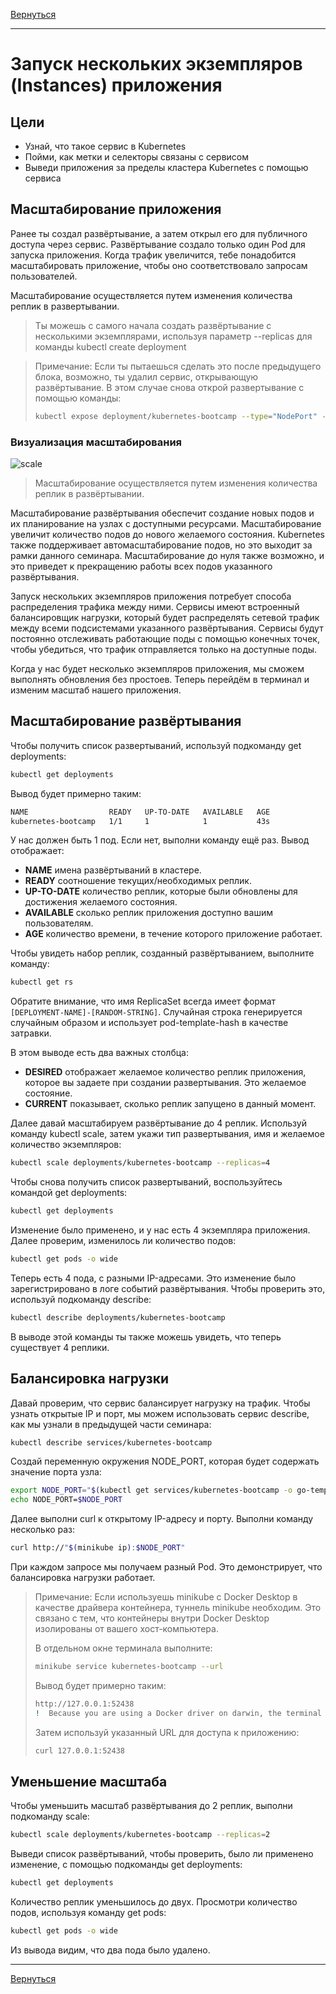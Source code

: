 [Вернуться][main]

---

# Запуск нескольких экземпляров (Instances) приложения

## Цели

- Узнай, что такое сервис в Kubernetes
- Пойми, как метки и селекторы связаны с сервисом
- Выведи приложения за пределы кластера Kubernetes с помощью сервиса

## Масштабирование приложения

Ранее ты создал развёртывание, а затем открыл его для публичного доступа через сервис. Развёртывание создало только
один Pod для запуска приложения. Когда трафик увеличится, тебе понадобится масштабировать приложение, чтобы оно
соответствовало запросам пользователей.

Масштабирование осуществляется путем изменения количества реплик в развертывании.

> Ты можешь с самого начала создать развёртывание с несколькими экземплярами, используя параметр --replicas для
> команды kubectl create deployment

> Примечание:
> Если ты пытаешься сделать это после предыдущего блока, возможно, ты удалил сервис, открывающую развёртывание. В этом
> случае снова открой развертывание с помощью команды:
> ```sh
> kubectl expose deployment/kubernetes-bootcamp --type="NodePort" --port 8080
> ```

### Визуализация масштабирования

![scale](https://kubernetes.io/docs/tutorials/kubernetes-basics/public/images/module_05_scaling1.svg)

> Масштабирование осуществляется путем изменения количества реплик в развёртывании.

Масштабирование развёртывания обеспечит создание новых подов и их планирование на узлах с доступными ресурсами.
Масштабирование увеличит количество подов до нового желаемого состояния. Kubernetes также поддерживает
автомасштабирование подов, но это выходит за рамки данного семинара. Масштабирование до нуля также возможно, и это
приведет к прекращению работы всех подов указанного развёртывания.

Запуск нескольких экземпляров приложения потребует способа распределения трафика между ними. Сервисы имеют встроенный
балансировщик нагрузки, который будет распределять сетевой трафик между всеми подсистемами указанного развёртывания.
Сервисы будут постоянно отслеживать работающие поды с помощью конечных точек, чтобы убедиться, что трафик
отправляется только на доступные поды.

Когда у нас будет несколько экземпляров приложения, мы сможем выполнять обновления без простоев.
Теперь перейдём в терминал и изменим масштаб нашего приложения.

## Масштабирование развёртывания

Чтобы получить список развертываний, используй подкоманду get deployments:

```sh
kubectl get deployments
```

Вывод будет примерно таким:

```sh
NAME                  READY   UP-TO-DATE   AVAILABLE   AGE
kubernetes-bootcamp   1/1     1            1           43s
```

У нас должен быть 1 под. Если нет, выполни команду ещё раз. Вывод отображает:

- **NAME** имена развёртываний в кластере.
- **READY** соотношение текущих/необходимых реплик.
- **UP-TO-DATE** количество реплик, которые были обновлены для достижения желаемого состояния.
- **AVAILABLE** сколько реплик приложения доступно вашим пользователям.
- **AGE** количество времени, в течение которого приложение работает.

Чтобы увидеть набор реплик, созданный развёртыванием, выполните команду:

```sh
kubectl get rs
```

Обратите внимание, что имя ReplicaSet всегда имеет формат `[DEPLOYMENT-NAME]-[RANDOM-STRING]`. Случайная строка
генерируется случайным образом и использует pod-template-hash в качестве затравки.

В этом выводе есть два важных столбца:

- **DESIRED** отображает желаемое количество реплик приложения, которое вы задаете при создании развертывания.
  Это желаемое состояние.
- **CURRENT** показывает, сколько реплик запущено в данный момент.

Далее давай масштабируем развёртывание до 4 реплик. Используй команду kubectl scale, затем укажи тип развертывания,
имя и желаемое количество экземпляров:

```sh
kubectl scale deployments/kubernetes-bootcamp --replicas=4
```

Чтобы снова получить список развертываний, воспользуйтесь командой get deployments:

```sh
kubectl get deployments
```

Изменение было применено, и у нас есть 4 экземпляра приложения. Далее проверим, изменилось ли количество подов:

```sh
kubectl get pods -o wide
```

Теперь есть 4 пода, с разными IP-адресами. Это изменение было зарегистрировано в логе событий развёртывания.
Чтобы проверить это, используй подкоманду describe:

```sh
kubectl describe deployments/kubernetes-bootcamp
```

В выводе этой команды ты также можешь увидеть, что теперь существует 4 реплики.

## Балансировка нагрузки

Давай проверим, что сервис балансирует нагрузку на трафик. Чтобы узнать открытые IP и порт, мы можем использовать
сервис describe, как мы узнали в предыдущей части семинара:

```sh
kubectl describe services/kubernetes-bootcamp
```

Создай переменную окружения NODE_PORT, которая будет содержать значение порта узла:

```sh
export NODE_PORT="$(kubectl get services/kubernetes-bootcamp -o go-template='{{(index .spec.ports 0).nodePort}}')"
echo NODE_PORT=$NODE_PORT
```

Далее выполни curl к открытому IP-адресу и порту. Выполни команду несколько раз:

```sh
curl http://"$(minikube ip):$NODE_PORT"
```

При каждом запросе мы получаем разный Pod. Это демонстрирует, что балансировка нагрузки работает.

> Примечание:
> Если используешь minikube с Docker Desktop в качестве драйвера контейнера, туннель minikube необходим.
> Это связано с тем, что контейнеры внутри Docker Desktop изолированы от вашего хост-компьютера.
>
> В отдельном окне терминала выполните:
> ```sh
> minikube service kubernetes-bootcamp --url
> ```
> Вывод будет примерно таким:
> ```sh
> http://127.0.0.1:52438
> !  Because you are using a Docker driver on darwin, the terminal needs to be open to run it.
> ```
>
> Затем используй указанный URL для доступа к приложению:
> ```sh
> curl 127.0.0.1:52438
> ```

## Уменьшение масштаба

Чтобы уменьшить масштаб развёртывания до 2 реплик, выполни подкоманду scale:

```sh
kubectl scale deployments/kubernetes-bootcamp --replicas=2
```

Выведи список развёртываний, чтобы проверить, было ли применено изменение, с помощью подкоманды get deployments:

```sh
kubectl get deployments
```

Количество реплик уменьшилось до двух. Просмотри количество подов, используя команду get pods:

```sh
kubectl get pods -o wide
```

Из вывода видим, что два пода было удалено.

---

[Вернуться][main]


[main]: ../../README.md "содержание"
